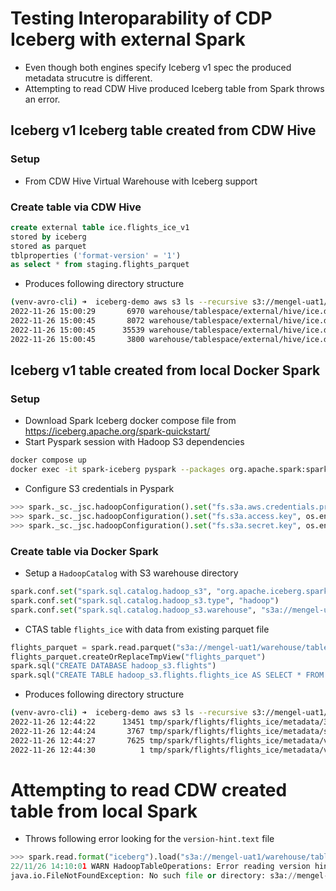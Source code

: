 # Testing Interoparability of CDP Iceberg with external Spark

- Even though both engines specify Iceberg v1 spec the produced metadata strucutre is different.
- Attempting to read CDW Hive produced Iceberg table from Spark throws an error.

## Iceberg v1 Iceberg table created from CDW Hive

### Setup

- From CDW Hive Virtual Warehouse with Iceberg support

### Create table via CDW Hive

```sql
create external table ice.flights_ice_v1
stored by iceberg
stored as parquet
tblproperties ('format-version' = '1')
as select * from staging.flights_parquet
```

- Produces following directory structure

```bash
(venv-avro-cli) ➜  iceberg-demo aws s3 ls --recursive s3://mengel-uat1/warehouse/tablespace/external/hive/ice.db/flights_ice_v1/metadata
2022-11-26 15:00:29       6970 warehouse/tablespace/external/hive/ice.db/flights_ice_v1/metadata/00000-79290f2a-d7cb-4ef6-bf90-afd5a18a7fe0.metadata.json
2022-11-26 15:00:45       8072 warehouse/tablespace/external/hive/ice.db/flights_ice_v1/metadata/00001-88c878dc-a897-4cc8-b1c8-36fa9b0f290f.metadata.json
2022-11-26 15:00:45      35539 warehouse/tablespace/external/hive/ice.db/flights_ice_v1/metadata/0fc7fdc3-c7e3-465b-acd1-3f8458f91e09-m0.avro
2022-11-26 15:00:45       3800 warehouse/tablespace/external/hive/ice.db/flights_ice_v1/metadata/snap-8519861019640010815-1-0fc7fdc3-c7e3-465b-acd1-3f8458f91e09.avro
```

## Iceberg v1 table created from local Docker Spark

### Setup

- Download Spark Iceberg docker compose file from https://iceberg.apache.org/spark-quickstart/
- Start Pyspark session with Hadoop S3 dependencies

```bash
docker compose up
docker exec -it spark-iceberg pyspark --packages org.apache.spark:spark-hadoop-cloud_2.12:3.3.1
```

- Configure S3 credentials in Pyspark

```python
>>> spark._sc._jsc.hadoopConfiguration().set("fs.s3a.aws.credentials.provider", "org.apache.hadoop.fs.s3a.SimpleAWSCredentialsProvider")
>>> spark._sc._jsc.hadoopConfiguration().set("fs.s3a.access.key", os.environ["AWS_ACCESS_KEY_ID"])
>>> spark._sc._jsc.hadoopConfiguration().set("fs.s3a.secret.key", os.environ["AWS_SECRET_ACCESS_KEY"])
```

### Create table via Docker Spark

- Setup a `HadoopCatalog` with S3 warehouse directory

```python
spark.conf.set("spark.sql.catalog.hadoop_s3", "org.apache.iceberg.spark.SparkCatalog")
spark.conf.set("spark.sql.catalog.hadoop_s3.type", "hadoop")
spark.conf.set("spark.sql.catalog.hadoop_s3.warehouse", "s3a://mengel-uat1/tmp/spark")
```

- CTAS table `flights_ice` with data from existing parquet file

```python
flights_parquet = spark.read.parquet("s3a://mengel-uat1/warehouse/tablespace/external/hive/staging.db/flights_parquet")
flights_parquet.createOrReplaceTmpView("flights_parquet")
spark.sql("CREATE DATABASE hadoop_s3.flights")
spark.sql("CREATE TABLE hadoop_s3.flights.flights_ice AS SELECT * FROM flights_parquet")
```

- Produces following directory structure

```bash
(venv-avro-cli) ➜  iceberg-demo aws s3 ls --recursive s3://mengel-uat1/tmp/spark/flights/flights_ice/metadata
2022-11-26 12:44:22      13451 tmp/spark/flights/flights_ice/metadata/3d1d4447-a144-44a1-a046-dacf7c5f5505-m0.avro
2022-11-26 12:44:24       3767 tmp/spark/flights/flights_ice/metadata/snap-1836139004531383525-1-3d1d4447-a144-44a1-a046-dacf7c5f5505.avro
2022-11-26 12:44:27       7625 tmp/spark/flights/flights_ice/metadata/v1.metadata.json
2022-11-26 12:44:30          1 tmp/spark/flights/flights_ice/metadata/version-hint.text
```

# Attempting to read CDW created table from local Spark

- Throws following error looking for the `version-hint.text` file

```python
>>> spark.read.format("iceberg").load("s3a://mengel-uat1/warehouse/tablespace/external/hive/ice.db/flights_ice_v1")
22/11/26 14:10:01 WARN HadoopTableOperations: Error reading version hint file s3a://mengel-uat1/warehouse/tablespace/external/hive/ice.db/flights_ice_v1/metadata/version-hint.text
java.io.FileNotFoundException: No such file or directory: s3a://mengel-uat1/warehouse/tablespace/external/hive/ice.db/flights_ice_v1/metadata/version-hint.text
```
